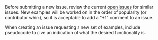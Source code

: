 Before submitting a new issue, review the current
[open issues][issues] for similar issues. New examples will be worked
on in the order of popularity (or contributor whim), so it is
acceptable to add a "+1" comment to an issue.

When creating an issue requesting a new set of examples, include
pseudocode to give an indication of what the desired functionality is.

[issues]: https://github.com/shepmaster/rust-ffi-omnibus/issues
